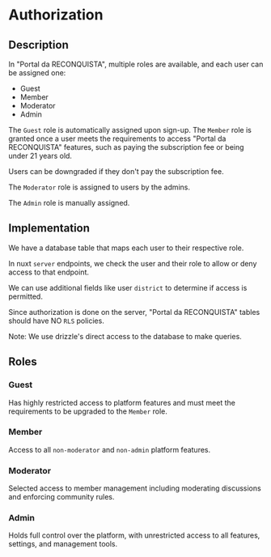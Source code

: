 # Authorization

## Description

In "Portal da RECONQUISTA", multiple roles are available, and each user can be assigned one:

- Guest
- Member
- Moderator
- Admin

The `Guest` role is automatically assigned upon sign-up. The `Member` role is granted once a user meets the requirements to access "Portal da RECONQUISTA" features, such as paying the subscription fee or being under 21 years old.

Users can be downgraded if they don't pay the subscription fee.

The `Moderator` role is assigned to users by the admins.

The `Admin` role is manually assigned.

## Implementation

We have a database table that maps each user to their respective role.

In nuxt `server` endpoints, we check the user and their role to allow or deny access to that endpoint.

We can use additional fields like user `district` to determine if access is permitted.

Since authorization is done on the server, "Portal da RECONQUISTA" tables should have NO `RLS` policies.

Note: We use drizzle's direct access to the database to make queries.

## Roles

### Guest

Has highly restricted access to platform features and must meet the requirements to be upgraded to the `Member` role.

### Member

Access to all `non-moderator` and `non-admin` platform features.

### Moderator

Selected access to member management including moderating discussions and enforcing community rules.

### Admin

Holds full control over the platform, with unrestricted access to all features, settings, and management tools.
